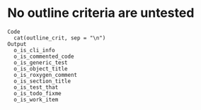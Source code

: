 # No outline criteria are untested

    Code
      cat(outline_crit, sep = "\n")
    Output
      o_is_cli_info
      o_is_commented_code
      o_is_generic_test
      o_is_object_title
      o_is_roxygen_comment
      o_is_section_title
      o_is_test_that
      o_is_todo_fixme
      o_is_work_item

